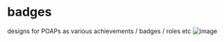 # badges
designs for POAPs as various achievements / badges / roles etc
![image](https://user-images.githubusercontent.com/32600939/192335154-f67f1baa-b006-4095-a205-bedd48b6b746.png)
